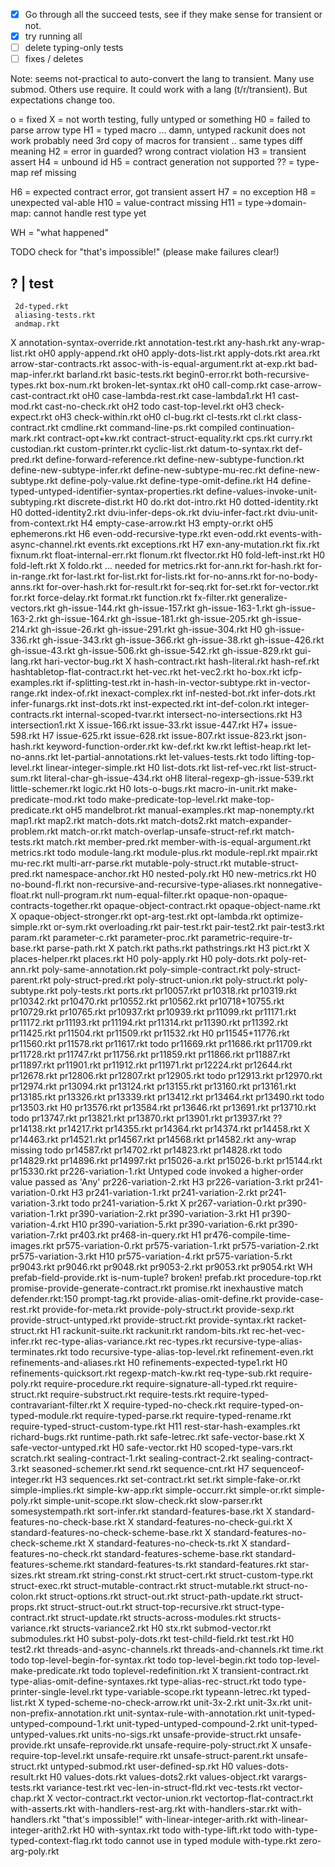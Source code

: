 - [X] Go through all the succeed tests, see if
      they make sense for transient or not.
- [X] try running all
- [ ] delete typing-only tests
- [ ] fixes / deletes

Note: seems not-practical to auto-convert the lang
 to transient. Many use submod. Others use require.
 It could work with a lang (t/r/transient).
 But expectations change too.

o = fixed
X = not worth testing, fully untyped or something
H0 = failed to parse arrow type
H1 = typed macro
     ... damn, untyped rackunit does not work
         probably need 3rd copy of macros for transient .. same types diff meaning
H2 = error in guarded? wrong contract violation
H3 = transient assert
H4 = unbound id
H5 = contract generation not supported
?? = type-map ref missing

H6 = expected contract error, got transient assert
H7 = no exception
H8 = unexpected val-able
H10 = value-contract missing
H11 = type->domain-map: cannot handle rest type yet

WH = "what happened"

TODO check for "that's impossible!"
(please make failures clear!)

?  | test
---------
     2d-typed.rkt
     aliasing-tests.rkt
     andmap.rkt
X    annotation-syntax-override.rkt
     annotation-test.rkt
     any-hash.rkt
     any-wrap-list.rkt
oH0   apply-append.rkt
oH0   apply-dots-list.rkt
     apply-dots.rkt
     area.rkt
     arrow-star-contracts.rkt
     assoc-with-is-equal-argument.rkt
     at-exp.rkt
     bad-map-infer.rkt
     barland.rkt
     basic-tests.rkt
     begin0-error.rkt
     both-recursive-types.rkt
     box-num.rkt
     broken-let-syntax.rkt
oH0   call-comp.rkt
     case-arrow-cast-contract.rkt
oH0   case-lambda-rest.rkt
     case-lambda1.rkt
H1   cast-mod.rkt
     cast-no-check.rkt
oH2 todo    cast-top-level.rkt
oH3   check-expect.rkt
oH3   check-within.rkt
oH0   cl-bug.rkt
     cl-tests.rkt
     cl.rkt
     class-contract.rkt
     cmdline.rkt
     command-line-ps.rkt
     compiled
     continuation-mark.rkt
     contract-opt+kw.rkt
     contract-struct-equality.rkt
     cps.rkt
     curry.rkt
     custodian.rkt
     custom-printer.rkt
     cyclic-list.rkt
     datum-to-syntax.rkt
     def-pred.rkt
     define-forward-reference.rkt
     define-new-subtype-function.rkt
     define-new-subtype-infer.rkt
     define-new-subtype-mu-rec.rkt
     define-new-subtype.rkt
     define-poly-value.rkt
     define-type-omit-define.rkt
H4   define-typed-untyped-identifier-syntax-properties.rkt
     define-values-invoke-unit-subtyping.rkt
     discrete-dist.rkt
H0   do.rkt
     dot-intro.rkt
H0   dotted-identity.rkt
H0   dotted-identity2.rkt
     dviu-infer-deps-ok.rkt
     dviu-infer-fact.rkt
     dviu-unit-from-context.rkt
H4   empty-case-arrow.rkt
H3   empty-or.rkt
oH5   ephemerons.rkt
H6   even-odd-recursive-type.rkt
     even-odd.rkt
     events-with-async-channel.rkt
     events.rkt
     exceptions.rkt
H7   exn-any-mutation.rkt
     fix.rkt
     fixnum.rkt
     float-internal-err.rkt
     flonum.rkt
     flvector.rkt
H0   fold-left-inst.rkt
H0   fold-left.rkt
X    foldo.rkt ... needed for metrics.rkt
     for-ann.rkt
     for-hash.rkt
     for-in-range.rkt
     for-last.rkt
     for-list.rkt
     for-lists.rkt
     for-no-anns.rkt
     for-no-body-anns.rkt
     for-over-hash.rkt
     for-result.rkt
     for-seq.rkt
     for-set.rkt
     for-vector.rkt
     for.rkt
     force-delay.rkt
     format.rkt
     function.rkt
     fx-filter.rkt
     generalize-vectors.rkt
     gh-issue-144.rkt
     gh-issue-157.rkt
     gh-issue-163-1.rkt
     gh-issue-163-2.rkt
     gh-issue-164.rkt
     gh-issue-181.rkt
     gh-issue-205.rkt
     gh-issue-214.rkt
     gh-issue-26.rkt
     gh-issue-291.rkt
     gh-issue-304.rkt
H0   gh-issue-336.rkt
     gh-issue-343.rkt
     gh-issue-366.rkt
     gh-issue-38.rkt
     gh-issue-426.rkt
     gh-issue-43.rkt
     gh-issue-506.rkt
     gh-issue-542.rkt
     gh-issue-829.rkt
     gui-lang.rkt
     hari-vector-bug.rkt
X    hash-contract.rkt
     hash-literal.rkt
     hash-ref.rkt
     hashtabletop-flat-contract.rkt
     het-vec.rkt
     het-vec2.rkt
     ho-box.rkt
     icfp-examples.rkt
     if-splitting-test.rkt
     in-hash-in-vector-subtype.rkt
     in-vector-range.rkt
     index-of.rkt
     inexact-complex.rkt
     inf-nested-bot.rkt
     infer-dots.rkt
     infer-funargs.rkt
     inst-dots.rkt
     inst-expected.rkt
     int-def-colon.rkt
     integer-contracts.rkt
     internal-scoped-tvar.rkt
     intersect-no-intersections.rkt
H3   intersection1.rkt
X    issue-166.rkt
     issue-33.rkt
     issue-447.rkt
H7+  issue-598.rkt
H7   issue-625.rkt
     issue-628.rkt
     issue-807.rkt
     issue-823.rkt
     json-hash.rkt
     keyword-function-order.rkt
     kw-def.rkt
     kw.rkt
     leftist-heap.rkt
     let-no-anns.rkt
     let-partial-annotations.rkt
     let-values-tests.rkt
todo    lifting-top-level.rkt
     linear-integer-simple.rkt
H0   list-dots.rkt
     list-ref-vec.rkt
     list-struct-sum.rkt
     literal-char-gh-issue-434.rkt
oH8   literal-regexp-gh-issue-539.rkt
     little-schemer.rkt
     logic.rkt
H0   lots-o-bugs.rkt
     macro-in-unit.rkt
     make-predicate-mod.rkt
todo    make-predicate-top-level.rkt
     make-top-predicate.rkt
oH5   mandelbrot.rkt
     manual-examples.rkt
     map-nonempty.rkt
     map1.rkt
     map2.rkt
     match-dots.rkt
     match-dots2.rkt
     match-expander-problem.rkt
     match-or.rkt
     match-overlap-unsafe-struct-ref.rkt
     match-tests.rkt
     match.rkt
     member-pred.rkt
     member-with-is-equal-argument.rkt
     metrics.rkt
todo    module-lang.rkt
     module-plus.rkt
     module-repl.rkt
     mpair.rkt
     mu-rec.rkt
     multi-arr-parse.rkt
     mutable-poly-struct.rkt
     mutable-struct-pred.rkt
     namespace-anchor.rkt
H0   nested-poly.rkt
H0   new-metrics.rkt
H0   no-bound-fl.rkt
     non-recursive-and-recursive-type-aliases.rkt
     nonnegative-float.rkt
     null-program.rkt
     num-equal-filter.rkt
     opaque-non-opaque-contracts-together.rkt
     opaque-object-contract.rkt
     opaque-object-name.rkt
X    opaque-object-stronger.rkt
     opt-arg-test.rkt
     opt-lambda.rkt
     optimize-simple.rkt
     or-sym.rkt
     overloading.rkt
     pair-test.rkt
     pair-test2.rkt
     pair-test3.rkt
     param.rkt
     parameter-c.rkt
     parameter-proc.rkt
     parametric-require-tr-base.rkt
     parse-path.rkt
X    patch.rkt
     paths.rkt
     pathstrings.rkt
H3   pict.rkt
X    places-helper.rkt
     places.rkt
H0   poly-apply.rkt
H0   poly-dots.rkt
     poly-ret-ann.rkt
     poly-same-annotation.rkt
     poly-simple-contract.rkt
     poly-struct-parent.rkt
     poly-struct-pred.rkt
     poly-struct-union.rkt
     poly-struct.rkt
     poly-subtype.rkt
     poly-tests.rkt
     ports.rkt
     pr10057.rkt
     pr10318.rkt
     pr10319.rkt
     pr10342.rkt
     pr10470.rkt
     pr10552.rkt
     pr10562.rkt
     pr10718+10755.rkt
     pr10729.rkt
     pr10765.rkt
     pr10937.rkt
     pr10939.rkt
     pr11099.rkt
     pr11171.rkt
     pr11172.rkt
     pr11193.rkt
     pr11194.rkt
     pr11314.rkt
     pr11390.rkt
     pr11392.rkt
     pr11425.rkt
     pr11504.rkt
     pr11509.rkt
     pr11532.rkt
H0   pr11545+11776.rkt
     pr11560.rkt
     pr11578.rkt
     pr11617.rkt
todo    pr11669.rkt
     pr11686.rkt
     pr11709.rkt
     pr11728.rkt
     pr11747.rkt
     pr11756.rkt
     pr11859.rkt
     pr11866.rkt
     pr11887.rkt
     pr11897.rkt
     pr11901.rkt
     pr11912.rkt
     pr11971.rkt
     pr12224.rkt
     pr12644.rkt
     pr12678.rkt
     pr12806.rkt
     pr12807.rkt
     pr12905.rkt
todo    pr12913.rkt
     pr12970.rkt
     pr12974.rkt
     pr13094.rkt
     pr13124.rkt
     pr13155.rkt
     pr13160.rkt
     pr13161.rkt
     pr13185.rkt
     pr13326.rkt
     pr13339.rkt
     pr13412.rkt
     pr13464.rkt
     pr13490.rkt
todo    pr13503.rkt
H0   pr13576.rkt
     pr13584.rkt
     pr13646.rkt
     pr13691.rkt
     pr13710.rkt
todo    pr13747.rkt
     pr13821.rkt
     pr13870.rkt
     pr13901.rkt
     pr13937.rkt
??   pr14138.rkt
     pr14217.rkt
     pr14355.rkt
     pr14364.rkt
     pr14374.rkt
     pr14458.rkt
X    pr14463.rkt
     pr14521.rkt
     pr14567.rkt
     pr14568.rkt
     pr14582.rkt
any-wrap missing todo    pr14587.rkt
     pr14702.rkt
     pr14823.rkt
     pr14828.rkt
todo    pr14829.rkt
     pr14896.rkt
     pr14997.rkt
     pr15026-a.rkt
     pr15026-b.rkt
     pr15144.rkt
     pr15330.rkt
     pr226-variation-1.rkt
Untyped code invoked a higher-order value passed as 'Any'     pr226-variation-2.rkt
H3   pr226-variation-3.rkt
     pr241-variation-0.rkt
H3   pr241-variation-1.rkt
     pr241-variation-2.rkt
     pr241-variation-3.rkt
todo    pr241-variation-5.rkt
X    pr267-variation-0.rkt
     pr390-variation-1.rkt
     pr390-variation-2.rkt
     pr390-variation-3.rkt
H1   pr390-variation-4.rkt
H10  pr390-variation-5.rkt
     pr390-variation-6.rkt
     pr390-variation-7.rkt
     pr403.rkt
     pr468-in-query.rkt
H1   pr476-compile-time-images.rkt
     pr575-variation-0.rkt
     pr575-variation-1.rkt
     pr575-variation-2.rkt
     pr575-variation-3.rkt
H10  pr575-variation-4.rkt
     pr575-variation-5.rkt
     pr9043.rkt
     pr9046.rkt
     pr9048.rkt
     pr9053-2.rkt
     pr9053.rkt
     pr9054.rkt
WH   prefab-field-provide.rkt
is-num-tuple? broken!  prefab.rkt
     procedure-top.rkt
     promise-provide-generate-contract.rkt
     promise.rkt
inexhaustive match defender.rkt:150     prompt-tag.rkt
     provide-alias-omit-define.rkt
     provide-case-rest.rkt
     provide-for-meta.rkt
     provide-poly-struct.rkt
     provide-sexp.rkt
     provide-struct-untyped.rkt
     provide-struct.rkt
     provide-syntax.rkt
     racket-struct.rkt
H1   rackunit-suite.rkt
     rackunit.rkt
     random-bits.rkt
     rec-het-vec-infer.rkt
     rec-type-alias-variance.rkt
     rec-types.rkt
     recursive-type-alias-terminates.rkt
todo    recursive-type-alias-top-level.rkt
     refinement-even.rkt
     refinements-and-aliases.rkt
H0   refinements-expected-type1.rkt
H0   refinements-quicksort.rkt
     regexp-match-kw.rkt
     req-type-sub.rkt
     require-poly.rkt
     require-procedure.rkt
     require-signature-all-typed.rkt
     require-struct.rkt
     require-substruct.rkt
     require-tests.rkt
     require-typed-contravariant-filter.rkt
X    require-typed-no-check.rkt
     require-typed-on-typed-module.rkt
     require-typed-parse.rkt
     require-typed-rename.rkt
     require-typed-struct-custom-type.rkt
H11  rest-star-hash-examples.rkt
     richard-bugs.rkt
     runtime-path.rkt
     safe-letrec.rkt
     safe-vector-base.rkt
X    safe-vector-untyped.rkt
H0   safe-vector.rkt
H0   scoped-type-vars.rkt
     scratch.rkt
     sealing-contract-1.rkt
     sealing-contract-2.rkt
     sealing-contract-3.rkt
     seasoned-schemer.rkt
     send.rkt
     sequence-cnt.rkt
H7   sequenceof-integer.rkt
H3   sequences.rkt
     set-contract.rkt
     set.rkt
     simple-fake-or.rkt
     simple-implies.rkt
     simple-kw-app.rkt
     simple-occurr.rkt
     simple-or.rkt
     simple-poly.rkt
     simple-unit-scope.rkt
     slow-check.rkt
     slow-parser.rkt
     somesystempath.rkt
     sort-infer.rkt
     standard-features-base.rkt
X    standard-features-no-check-base.rkt
X    standard-features-no-check-gui.rkt
X    standard-features-no-check-scheme-base.rkt
X    standard-features-no-check-scheme.rkt
X    standard-features-no-check-ts.rkt
X    standard-features-no-check.rkt
     standard-features-scheme-base.rkt
     standard-features-scheme.rkt
     standard-features-ts.rkt
     standard-features.rkt
     star-sizes.rkt
     stream.rkt
     string-const.rkt
     struct-cert.rkt
     struct-custom-type.rkt
     struct-exec.rkt
     struct-mutable-contract.rkt
     struct-mutable.rkt
     struct-no-colon.rkt
     struct-options.rkt
     struct-out.rkt
     struct-path-update.rkt
     struct-props.rkt
     struct-struct-out.rkt
     struct-top-recursive.rkt
     struct-type-contract.rkt
     struct-update.rkt
     structs-across-modules.rkt
     structs-variance.rkt
     structs-variance2.rkt
H0   stx.rkt
     submod-vector.rkt
     submodules.rkt
H0   subst-poly-dots.rkt
     test-child-field.rkt
     test.rkt
H0   test2.rkt
     threads-and-async-channels.rkt
     threads-and-channels.rkt
     time.rkt
todo    top-level-begin-for-syntax.rkt
todo    top-level-begin.rkt
todo    top-level-make-predicate.rkt
todo    toplevel-redefinition.rkt
X    transient-contract.rkt
     type-alias-omit-define-syntaxes.rkt
     type-alias-rec-struct.rkt
todo    type-printer-single-level.rkt
     type-variable-scope.rkt
     typeann-letrec.rkt
     typed-list.rkt
X    typed-scheme-no-check-arrow.rkt
     unit-3x-2.rkt
     unit-3x.rkt
     unit-non-prefix-annotation.rkt
     unit-syntax-rule-with-annotation.rkt
     unit-typed-untyped-compound-1.rkt
     unit-typed-untyped-compound-2.rkt
     unit-typed-untyped-values.rkt
     units-no-sigs.rkt
     unsafe-provide-struct.rkt
     unsafe-provide.rkt
     unsafe-reprovide.rkt
     unsafe-require-poly-struct.rkt
X    unsafe-require-top-level.rkt
     unsafe-require.rkt
     unsafe-struct-parent.rkt
     unsafe-struct.rkt
     untyped-submod.rkt
     user-defined-sp.rkt
H0   values-dots-result.rkt
H0   values-dots.rkt
     values-dots2.rkt
     values-object.rkt
     varargs-tests.rkt
     variance-test.rkt
     vec-len-in-struct-fld.rkt
     vec-tests.rkt
     vector-chap.rkt
X    vector-contract.rkt
     vector-union.rkt
     vectortop-flat-contract.rkt
     with-asserts.rkt
     with-handlers-rest-arg.rkt
     with-handlers-star.rkt
     with-handlers.rkt
"that's impossible!"    with-linear-integer-arith.rkt
     with-linear-integer-arith2.rkt
H0   with-syntax.rkt
todo    with-type-lift.rkt
todo    with-type-typed-context-flag.rkt
todo cannot use in typed module    with-type.rkt
     zero-arg-poly.rkt
